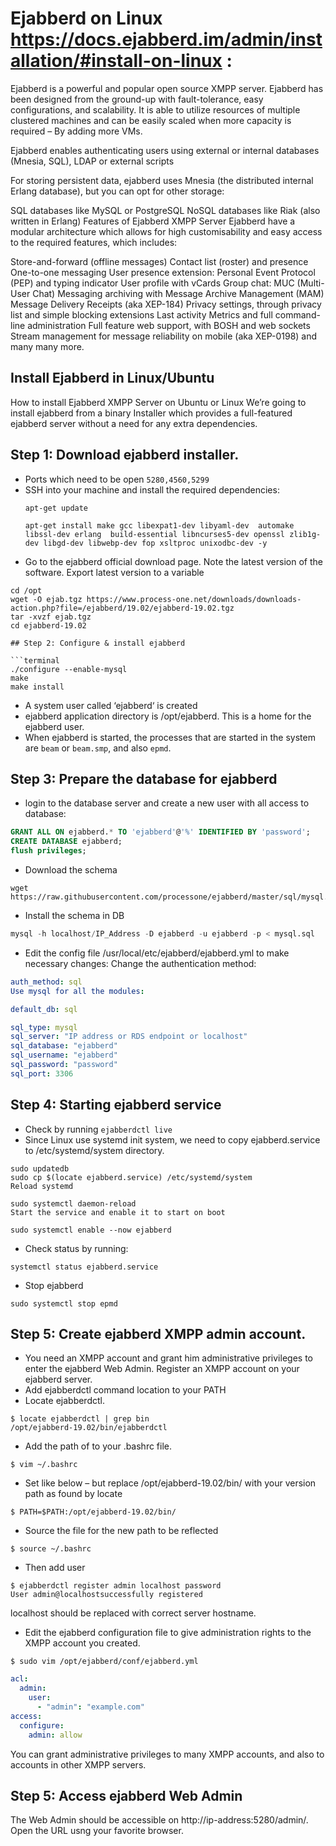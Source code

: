 # Ejabberd on Linux https://docs.ejabberd.im/admin/installation/#install-on-linux :

Ejabberd is a powerful and popular open source XMPP server. Ejabberd has been designed from the ground-up with fault-tolerance, easy configurations, and scalability. It is able to utilize resources of multiple clustered machines and can be easily scaled when more capacity is required – By adding more VMs.

Ejabberd enables authenticating users using external or internal databases (Mnesia, SQL), LDAP or external scripts

For storing persistent data, ejabberd uses Mnesia (the distributed internal Erlang database), but you can opt for other storage:

SQL databases like MySQL or PostgreSQL
NoSQL databases like Riak (also written in Erlang)
Features of Ejabberd XMPP Server
Ejabberd have a modular architecture which allows for high customisability and easy access to the required features, which includes:

Store-and-forward (offline messages)
Contact list (roster) and presence
One-to-one messaging
User presence extension: Personal Event Protocol (PEP) and typing indicator
User profile with vCards
Group chat: MUC (Multi-User Chat)
Messaging archiving with Message Archive Management (MAM)
Message Delivery Receipts (aka XEP-184)
Privacy settings, through privacy list and simple blocking extensions
Last activity
Metrics and full command-line administration
Full feature web support, with BOSH and web sockets
Stream management for message reliability on mobile (aka XEP-0198)
and many many more.

## Install Ejabberd in Linux/Ubuntu 

How to install Ejabberd XMPP Server on Ubuntu or Linux
We’re going to install ejabberd from a binary Installer which provides a full-featured ejabberd server without a need for any extra dependencies.

## Step 1: Download ejabberd installer.
- Ports which need to be open ```5280,4560,5299```
- SSH into your machine and install the required dependencies:
  ```terminal
  apt-get update
  ```
  ```terminal
  apt-get install make gcc libexpat1-dev libyaml-dev  automake libssl-dev erlang  build-essential libncurses5-dev openssl zlib1g-dev libgd-dev libwebp-dev fop xsltproc unixodbc-dev -y
  ```
- Go to the ejabberd official download page. Note the latest version of the software.
  Export latest version to a variable
``` terminal 
cd /opt
wget -O ejab.tgz https://www.process-one.net/downloads/downloads-action.php?file=/ejabberd/19.02/ejabberd-19.02.tgz
tar -xvzf ejab.tgz
cd ejabberd-19.02

## Step 2: Configure & install ejabberd

```terminal
./configure --enable-mysql
make
make install
```

- A system user called ‘ejabberd‘ is created
- ejabberd application directory is /opt/ejabberd. This is a home for the ejabberd user.
- When ejabberd is started, the processes that are started in the system are `beam` or `beam.smp`, and also `epmd`.

## Step 3: Prepare the database for ejabberd
- login to the database server and create a new user with all access to database:
```sql
GRANT ALL ON ejabberd.* TO 'ejabberd'@'%' IDENTIFIED BY 'password';
CREATE DATABASE ejabberd;
flush privileges;
```
- Download the schema
```terminal
wget    https://raw.githubusercontent.com/processone/ejabberd/master/sql/mysql.sql
```
- Install the schema in DB
```sql
mysql -h localhost/IP_Address -D ejabberd -u ejabberd -p < mysql.sql
```
- Edit the config file /usr/local/etc/ejabberd/ejabberd.yml to make necessary changes:
Change the authentication method:
```yml
auth_method: sql
Use mysql for all the modules:

default_db: sql

sql_type: mysql
sql_server: "IP address or RDS endpoint or localhost"
sql_database: "ejabberd"
sql_username: "ejabberd"
sql_password: "password"
sql_port: 3306
```
## Step 4: Starting ejabberd service
- Check by running `ejabberdctl live`
- Since Linux use systemd init system, we need to copy ejabberd.service  to /etc/systemd/system directory.

```terminal 
sudo updatedb
sudo cp $(locate ejabberd.service) /etc/systemd/system
Reload systemd
```
```terminal
sudo systemctl daemon-reload
Start the service and enable it to start on boot
```
```terminal
sudo systemctl enable --now ejabberd
```

- Check status by running:
```terminal
systemctl status ejabberd.service
```
- Stop ejabberd
```
sudo systemctl stop epmd
```

## Step 5: Create ejabberd XMPP admin account.
- You need an XMPP account and grant him administrative privileges to enter the ejabberd Web Admin. Register an XMPP account on your ejabberd server.
- Add ejabberdctl command location to your PATH
- Locate ejabberdctl.
```terminal
$ locate ejabberdctl | grep bin
/opt/ejabberd-19.02/bin/ejabberdctl
```

- Add the path of to your .bashrc file.
```terminal
$ vim ~/.bashrc
```
- Set like below – but replace /opt/ejabberd-19.02/bin/ with your version path as found by locate
```terminal
$ PATH=$PATH:/opt/ejabberd-19.02/bin/
```
- Source the file for the new path to be reflected
```terminal
$ source ~/.bashrc
```
- Then add user
```terminal
$ ejabberdctl register admin localhost password
User admin@localhostsuccessfully registered
```
localhost should be replaced with correct server hostname.

- Edit the ejabberd configuration file to give administration rights to the XMPP account you created.
```terminal
$ sudo vim /opt/ejabberd/conf/ejabberd.yml
```
```yml
acl:
  admin:
    user:
      - "admin": "example.com"
access:
  configure:
    admin: allow
 ```
You can grant administrative privileges to many XMPP accounts, and also to accounts in other XMPP servers.

## Step 5: Access ejabberd Web Admin
The Web Admin should be accessible on  http://ip-address:5280/admin/. Open the URL usng your favorite browser.
